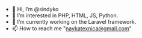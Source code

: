 - 👋 Hi, I’m @sindyko
- 👀 I’m interested in PHP, HTML, JS, Python.
- 🌱 I’m currently working on the Laravel framework.
- 📫 How to reach me "naykatexnica@gmail.com"

<!---
sindyko/sindyko is a ✨ special ✨ repository because its `README.md` (this file) appears on your GitHub profile.
You can click the Preview link to take a look at your changes.
--->
